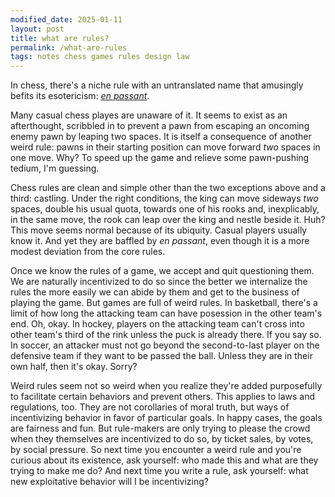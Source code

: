 ```yaml
---
modified_date: 2025-01-11
layout: post
title: what are rules?
permalink: /what-are-rules
tags: notes chess games rules design law
---
```


In chess, there's a niche rule with an untranslated name that amusingly befits its esotericism: [_en passant_](https://www.wikiwand.com/en/En_passant).
<!--more-->
Many casual chess playes are unaware of it.
It seems to exist as an afterthought, scribbled in to prevent a pawn from escaping an oncoming enemy pawn by leaping two spaces.
It is itself a consequence of another weird rule: pawns in their starting position can move forward _two_ spaces in one move.
Why?
To speed up the game and relieve some pawn-pushing tedium, I'm guessing.

Chess rules are clean and simple other than the two exceptions above and a third: castling.
Under the right conditions, the king can move sideways _two_ spaces, double his usual quota, towards one of his rooks and, inexplicably, in the same move, the rook can leap over the king and nestle beside it.
Huh?
This move seems normal because of its ubiquity.
Casual players usually know it.
And yet they are baffled by _en passant_, even though it is a more modest deviation from the core rules.

Once we know the rules of a game, we accept and quit questioning them.
We are naturally incentivized to do so since the better we internalize the rules the more easily we can abide by them and get to the business of playing the game.
But games are full of weird rules.
In basketball, there's a limit of how long the attacking team can have posession in the other team's end.
Oh, okay.
In hockey, players on the attacking team can't cross into other team's third of the rink unless the puck is already there.
If you say so.
In soccer, an attacker must not go beyond the second-to-last player on the defensive team if they want to be passed the ball.
Unless they are in their own half, then it's okay.
Sorry?

Weird rules seem not so weird when you realize they're added purposefully to facilitate certain behaviors and prevent others.
This applies to laws and regulations, too.
They are not corollaries of moral truth, but ways of incentivizing behavior in favor of particular goals.
In happy cases, the goals are fairness and fun.
But rule-makers are only trying to please the crowd when they themselves are incentivized to do so, by ticket sales, by votes, by social pressure.
So next time you encounter a weird rule and you're curious about its existence, ask yourself: who made this and what are they trying to make me do?
And next time you write a rule, ask yourself: what new exploitative behavior will I be incentivizing?
